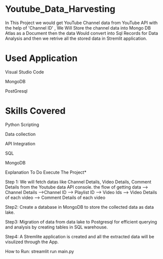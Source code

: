 # Youtube_Data_Harvesting

In This Project we would get YouTube Channel data from YouTube API with the help of 'Channel ID' , We Will Store the channel data into Mongo DB Atlas as a Document then the data Would convert into Sql Records for Data Analysis and then we retrive all the stored data in Stremlit application.

# Used Application

Visual Studio Code

MongoDB

PostGresql

# Skills Covered

Python Scripting

Data collection

API Integration

SQL

MongoDB


Explanation To Do Execute The Project*

Step 1: We will fetch datas like Channel Details, Video Details, Comment Details from the Youtube data API console. 
        the flow of getting data --> Channel Details -->Channel ID --> Playlist ID --> Video Ids --> Video Details of each video 
                                                                                                 --> Comment Details of each video 
                        
Step2: Create a database in MongoDB to store the collected data as data lake.

Step3: Migration of data from data lake to Postgresql for efficient querying and analysis by creating tables in SQL warehouse.

Step4: A Stremlite application is created and all the extracted data will be visulized through the App.

How to Run: streamlit run main.py
